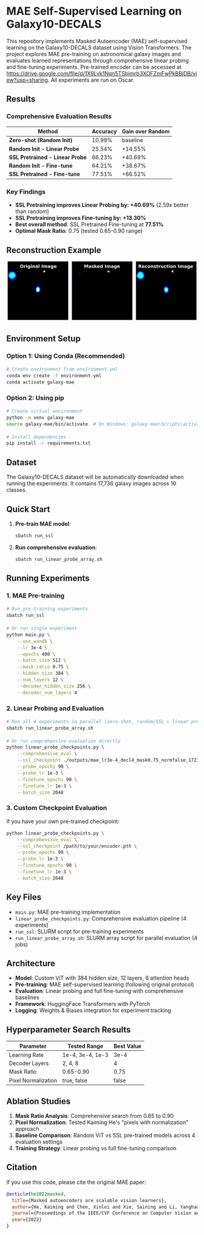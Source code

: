 # MAE Self-Supervised Learning on Galaxy10-DECALS

This repository implements Masked Autoencoder (MAE) self-supervised learning on the Galaxy10-DECALS dataset using Vision Transformers. The project explores MAE pre-training on astronomical galaxy images and evaluates learned representations through comprehensive linear probing and fine-tuning experiments. Pre-trained encoder can be accessed at https://drive.google.com/file/d/1X9Lyk1Nqn5TSbjmrb3XOFZmFwPkBBjDB/view?usp=sharing. All experiments are run on Oscar.

## Results

### Comprehensive Evaluation Results

| Method | Accuracy | Gain over Random |
|--------|----------|------------------|
| **Zero-shot (Random Init)** | 10.99% | baseline |
| **Random Init - Linear Probe** | 25.54% | +14.55% |
| **SSL Pretrained - Linear Probe** | 66.23% | +40.69% |
| **Random Init - Fine-tune** | 64.21% | +38.67% |
| **SSL Pretrained - Fine-tune** | 77.51% | +66.52% |

### Key Findings
- **SSL Pretraining improves Linear Probing by: +40.69%** (2.59x better than random)
- **SSL Pretraining improves Fine-tuning by: +13.30%**
- **Best overall method**: SSL Pretrained Fine-tuning at **77.51%**
- **Optimal Mask Ratio**: 0.75 (tested 0.65-0.90 range)

## Reconstruction Example
![MAE reconstructions](reconstruction_example.png)

## Environment Setup

### Option 1: Using Conda (Recommended)

```bash
# Create environment from environment.yml
conda env create -f environment.yml
conda activate galaxy-mae
```

### Option 2: Using pip

```bash
# Create virtual environment
python -m venv galaxy-mae
source galaxy-mae/bin/activate  # On Windows: galaxy-mae\Scripts\activate

# Install dependencies
pip install -r requirements.txt
```

## Dataset

The Galaxy10-DECALS dataset will be automatically downloaded when running the experiments. It contains 17,736 galaxy images across 10 classes.

## Quick Start

1. **Pre-train MAE model**:
   ```bash
   sbatch run_ssl
   ```

2. **Run comprehensive evaluation**:
   ```bash
   sbatch run_linear_probe_array.sh
   ```

## Running Experiments

### 1. MAE Pre-training

```bash
# Run pre-training experiments
sbatch run_ssl

# Or run single experiment
python main.py \
    --use_wandb \
    --lr 3e-4 \
    --epochs 400 \
    --batch_size 512 \
    --mask_ratio 0.75 \
    --hidden_size 384 \
    --num_layers 12 \
    --decoder_hidden_size 256 \
    --decoder_num_layers 4
```

### 2. Linear Probing and Evaluation

```bash
# Run all 4 experiments in parallel (zero-shot, random/SSL × linear probe/fine-tuning)
sbatch run_linear_probe_array.sh

# Or run comprehensive evaluation directly
python linear_probe_checkpoints.py \
    --comprehensive_eval \
    --ssl_checkpoint ./outputs/mae_lr3e-4_decl4_mask0.75_normfalse_172129/encoder.pth \
    --probe_epochs 90 \
    --probe_lr 1e-3 \
    --finetune_epochs 90 \
    --finetune_lr 1e-3 \
    --batch_size 2048
```

### 3. Custom Checkpoint Evaluation

If you have your own pre-trained checkpoint:

```bash
python linear_probe_checkpoints.py \
    --comprehensive_eval \
    --ssl_checkpoint /path/to/your/encoder.pth \
    --probe_epochs 90 \
    --probe_lr 1e-3 \
    --finetune_epochs 90 \
    --finetune_lr 1e-3 \
    --batch_size 2048
```

## Key Files

- `main.py`: MAE pre-training implementation
- `linear_probe_checkpoints.py`: Comprehensive evaluation pipeline (4 experiments)
- `run_ssl`: SLURM script for pre-training experiments
- `run_linear_probe_array.sh`: SLURM array script for parallel evaluation (4 jobs)

## Architecture

- **Model**: Custom ViT with 384 hidden size, 12 layers, 6 attention heads
- **Pre-training**: MAE self-supervised learning (following original protocol)
- **Evaluation**: Linear probing and full fine-tuning with comprehensive baselines
- **Framework**: HuggingFace Transformers with PyTorch
- **Logging**: Weights & Biases integration for experiment tracking

## Hyperparameter Search Results

| Parameter | Tested Range | Best Value |
|-----------|--------------|------------|
| Learning Rate | 1e-4, 3e-4, 1e-3 | 3e-4 |
| Decoder Layers | 2, 4, 8 | 4 |
| Mask Ratio | 0.65-0.90 | 0.75 |
| Pixel Normalization | true, false | false |

## Ablation Studies

1. **Mask Ratio Analysis**: Comprehensive search from 0.65 to 0.90
2. **Pixel Normalization**: Tested Kaiming He's "pixels with normalization" approach
3. **Baseline Comparison**: Random ViT vs SSL pre-trained models across 4 evaluation settings
4. **Training Strategy**: Linear probing vs full fine-tuning comparison


## Citation

If you use this code, please cite the original MAE paper:

```bibtex
@article{he2022masked,
  title={Masked autoencoders are scalable vision learners},
  author={He, Kaiming and Chen, Xinlei and Xie, Saining and Li, Yanghao and Doll{\'a}r, Piotr and Girshick, Ross},
  journal={Proceedings of the IEEE/CVF Conference on Computer Vision and Pattern Recognition},
  year={2022}
}
```

